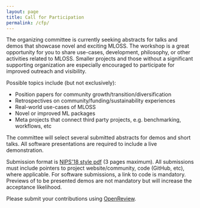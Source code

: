 ```yaml
---
layout: page
title: Call for Participation
permalink: /cfp/
---
```


The organizing committee is currently seeking abstracts for talks and demos that showcase novel and exciting MLOSS. The workshop is a great opportunity for you to share use-cases, development, philosophy, or other activities related to MLOSS. Smaller projects and those without a significant supporting organization are especially encouraged to participate for improved outreach and visibility.

Possible topics include (but not exclusively):
- Position papers for community growth/transition/diversification
- Retrospectives on community/funding/sustainability experiences
- Real-world use-cases of MLOSS
- Novel or improved ML packages
- Meta projects that connect third party projects, e.g. benchmarking, workflows, etc

The committee will select several submitted abstracts for demos and short talks. All software presentations are required to include a live demonstration.

Submission format is [NIPS'18 style pdf](https://nips.cc/Conferences/2018/PaperInformation/StyleFiles) (3 pages maximum). All submissions must include pointers to project website/community, code (GitHub, etc), where applicable. For software submissions, a link to code is mandatory. Previews of to be presented demos are not mandatory but will increase the acceptance likelihood.

Please submit your contributions using [OpenReview](https://openreview.net/group?id=NIPS.cc/2018/Workshop/MLOSS).
